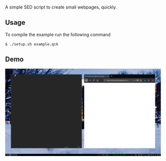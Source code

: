 A simple SED script to create small webpages, quickly. 

## Usage
To compile the example run the following command
```console
$ ./setup.sh example.qck
```

## Demo
![Demo](https://raw.githubusercontent.com/Arian-D/QuickPages/master/demo.gif)
